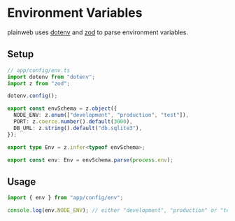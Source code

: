 # Environment Variables

plainweb uses [dotenv](https://github.com/motdotla/dotenv) and [zod](https://zod.dev) to parse environment variables.

## Setup

```typescript
// app/config/env.ts
import dotenv from "dotenv";
import z from "zod";

dotenv.config();

export const envSchema = z.object({
  NODE_ENV: z.enum(["development", "production", "test"]),
  PORT: z.coerce.number().default(3000),
  DB_URL: z.string().default("db.sqlite3"),
});

export type Env = z.infer<typeof envSchema>;

export const env: Env = envSchema.parse(process.env);
```

## Usage

```typescript
import { env } from "app/config/env";

console.log(env.NODE_ENV); // either "development", "production" or "test"
```
